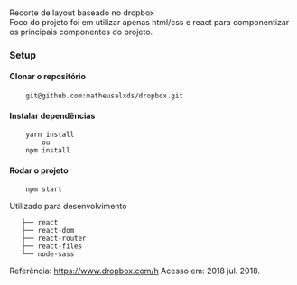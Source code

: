 ###
Recorte de layout baseado no dropbox    <br>
Foco do projeto foi em utilizar apenas html/css e react para
componentizar os principais componentes do projeto.

### Setup
#### Clonar o repositório
```
    git@github.com:matheusalxds/dropbox.git
```

#### Instalar dependências
```
    yarn install
        ou
    npm install
```

#### Rodar o projeto
```
    npm start
```

Utilizado para desenvolvimento
```
   ├── react
   ├── react-dom
   ├── react-router
   ├── react-files
   └── node-sass
```


Referência:
 <https://www.dropbox.com/h> Acesso em: 2018 jul. 2018.
